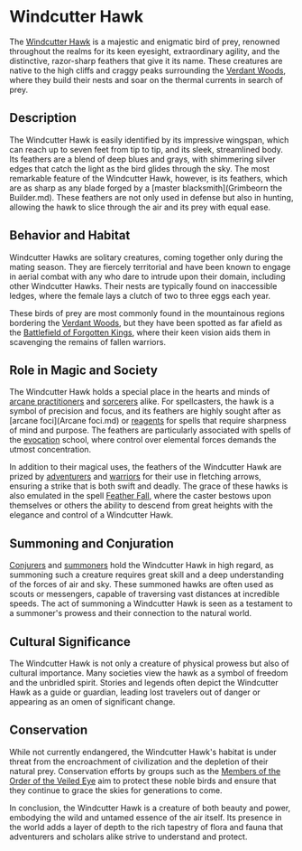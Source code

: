 # Windcutter Hawk

The [Windcutter Hawk](Windcutter%20Hawk.md) is a majestic and enigmatic bird of prey, renowned throughout the realms for its keen eyesight, extraordinary agility, and the distinctive, razor-sharp feathers that give it its name. These creatures are native to the high cliffs and craggy peaks surrounding the [Verdant Woods](Verdant%20Woods.md), where they build their nests and soar on the thermal currents in search of prey.

## Description

The Windcutter Hawk is easily identified by its impressive wingspan, which can reach up to seven feet from tip to tip, and its sleek, streamlined body. Its feathers are a blend of deep blues and grays, with shimmering silver edges that catch the light as the bird glides through the sky. The most remarkable feature of the Windcutter Hawk, however, is its feathers, which are as sharp as any blade forged by a [master blacksmith](Grimbeorn the Builder.md). These feathers are not only used in defense but also in hunting, allowing the hawk to slice through the air and its prey with equal ease.

## Behavior and Habitat

Windcutter Hawks are solitary creatures, coming together only during the mating season. They are fiercely territorial and have been known to engage in aerial combat with any who dare to intrude upon their domain, including other Windcutter Hawks. Their nests are typically found on inaccessible ledges, where the female lays a clutch of two to three eggs each year.

These birds of prey are most commonly found in the mountainous regions bordering the [Verdant Woods](Verdant%20Woods.md), but they have been spotted as far afield as the [Battlefield of Forgotten Kings](Battlefield%20of%20Forgotten%20Kings.md), where their keen vision aids them in scavenging the remains of fallen warriors.

## Role in Magic and Society

The Windcutter Hawk holds a special place in the hearts and minds of [arcane practitioners](arcane%20practitioners.md) and [sorcerers](sorcerer.md) alike. For spellcasters, the hawk is a symbol of precision and focus, and its feathers are highly sought after as [arcane foci](Arcane foci.md) or [reagents](Reagents.md) for spells that require sharpness of mind and purpose. The feathers are particularly associated with spells of the [evocation](evocation.md) school, where control over elemental forces demands the utmost concentration.

In addition to their magical uses, the feathers of the Windcutter Hawk are prized by [adventurers](adventurers.md) and [warriors](Warriors.md) for their use in fletching arrows, ensuring a strike that is both swift and deadly. The grace of these hawks is also emulated in the spell [Feather Fall](Feather%20Fall.md), where the caster bestows upon themselves or others the ability to descend from great heights with the elegance and control of a Windcutter Hawk.

## Summoning and Conjuration

[Conjurers](Conjurer.md) and [summoners](Summoning.md) hold the Windcutter Hawk in high regard, as summoning such a creature requires great skill and a deep understanding of the forces of air and sky. These summoned hawks are often used as scouts or messengers, capable of traversing vast distances at incredible speeds. The act of summoning a Windcutter Hawk is seen as a testament to a summoner's prowess and their connection to the natural world.

## Cultural Significance

The Windcutter Hawk is not only a creature of physical prowess but also of cultural importance. Many societies view the hawk as a symbol of freedom and the unbridled spirit. Stories and legends often depict the Windcutter Hawk as a guide or guardian, leading lost travelers out of danger or appearing as an omen of significant change.

## Conservation

While not currently endangered, the Windcutter Hawk's habitat is under threat from the encroachment of civilization and the depletion of their natural prey. Conservation efforts by groups such as the [Members of the Order of the Veiled Eye](Members%20of%20the%20Order%20of%20the%20Veiled%20Eye.md) aim to protect these noble birds and ensure that they continue to grace the skies for generations to come.

In conclusion, the Windcutter Hawk is a creature of both beauty and power, embodying the wild and untamed essence of the air itself. Its presence in the world adds a layer of depth to the rich tapestry of flora and fauna that adventurers and scholars alike strive to understand and protect.